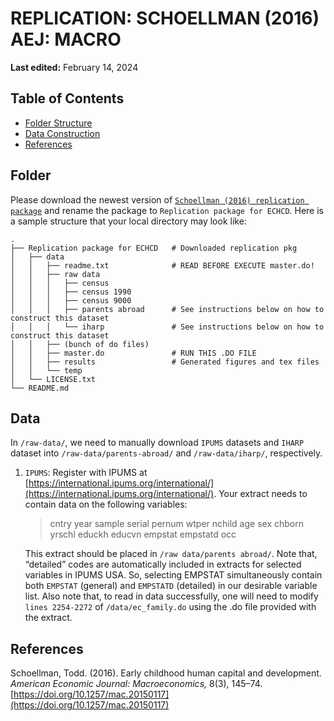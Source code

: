 # REPLICATION: SCHOELLMAN (2016) AEJ: MACRO
**Last edited:** February 14, 2024

## Table of Contents

- [Folder Structure](#Folder)
- [Data Construction](#Data)
- [References](#References)
  

## Folder 

Please download the newest version of [`Schoellman (2016) replication package`](https://www.openicpsr.org/openicpsr/project/114117/version/V2/view) and rename the package to `Replication package for ECHCD`. Here is a sample structure that your local directory may look like:

    . 
    ├── Replication package for ECHCD   # Downloaded replication pkg 
    │   ├── data   
    │   │   ├── readme.txt              # READ BEFORE EXECUTE master.do!
    │   │   ├── raw data                      
    │   │   │   ├── census
    │   │   │   ├── census 1990
    │   │   │   ├── census 9000
    │   │   │   ├── parents abroad      # See instructions below on how to construct this dataset
    │   │   │   └── iharp               # See instructions below on how to construct this dataset
    │   │   ├── (bunch of do files)  
    │   │   ├── master.do               # RUN THIS .DO FILE
    │   │   ├── results                 # Generated figures and tex files 
    │   │   └── temp   
    │   └── LICENSE.txt
    └── README.md                      

## Data 

In `/raw-data/`, we need to manually download `IPUMS` datasets and `IHARP` dataset into `/raw-data/parents-abroad/` and `/raw-data/iharp/`, respectively.

1. `IPUMS`: Register with IPUMS at [https://international.ipums.org/international/](https://international.ipums.org/international/). Your extract needs to contain data on the following variables:
   > cntry year sample serial pernum wtper nchild age sex chborn yrschl educkh educvn empstat empstatd occ
   
   This extract should be placed in `/raw data/parents abroad/`. Note that, “detailed” codes are automatically included in extracts for selected variables in IPUMS USA. So, selecting EMPSTAT simultaneously contain both `EMPSTAT` (general) and `EMPSTATD` (detailed) in our desirable variable list. Also note that, to read in data successfully, one will need to modify `lines 2254-2272` of `/data/ec_family.do` using the .do file provided with the extract.

## References

Schoellman, Todd. (2016). Early childhood human capital and development. _American Economic Journal: Macroeconomics,_ 8(3), 145–74. [https://doi.org/10.1257/mac.20150117](https://doi.org/10.1257/mac.20150117)
